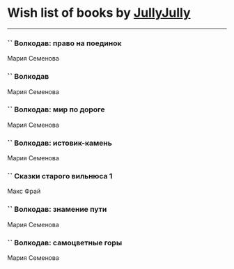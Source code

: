 # Wish list of books by [JullyJully](https://plus.google.com/u/0/117443283415472077372/)
---

### `` Волкодав: право на поединок
Мария Семенова

### `` Волкодав
Мария Семенова

### `` Волкодав: мир по дороге
Мария Семенова

### `` Волкодав: истовик-камень
Мария Семенова

### `` Сказки старого вильнюса 1
Макс Фрай

### `` Волкодав: знамение пути
Мария Семенова

### `` Волкодав: самоцветные горы
Мария Семенова

